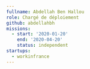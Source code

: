 ```yaml
---
fullname: Abdellah Ben Hallou
role: Chargé de déploiement 
github: abdellahbh
missions:
  - start: '2020-01-20'
    end: '2020-04-20'
    status: independent
startups:
  - workinfrance
---
```

